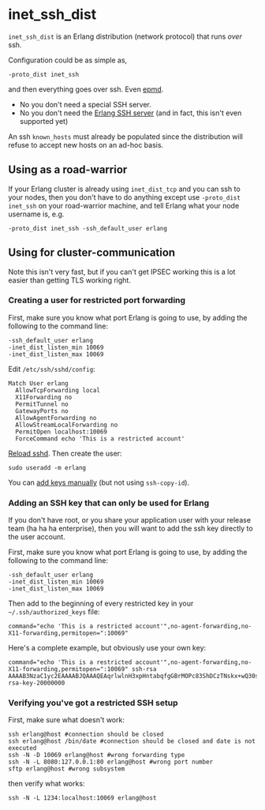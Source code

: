 # inet\_ssh_dist

`inet_ssh_dist` is an Erlang distribution (network protocol) that runs *over* ssh.

Configuration could be as simple as,

    -proto_dist inet_ssh

and then everything goes over ssh. Even [epmd](http://www1.erlang.org/doc/man/epmd.html).

* No you don't need a special SSH server.
* No you don't need the [Erlang SSH server](http://erlang.org/doc/apps/ssh/using_ssh.html) (and in fact, this isn't even supported yet)

An ssh `known_hosts` must already be populated since the distribution will refuse to accept new hosts on an ad-hoc basis.

## Using as a road-warrior

If your Erlang cluster is already using `inet_dist_tcp` and you can ssh to your nodes, then you don't have to do anything
except use `-proto_dist inet_ssh` on your road-warrior machine, and tell Erlang what your node username is, e.g.

    -proto_dist inet_ssh -ssh_default_user erlang

## Using for cluster-communication

Note this isn't very fast, but if you can't get IPSEC working this is a lot easier than getting TLS working right.

### Creating a user for restricted port forwarding

First, make sure you know what port Erlang is going to use, by adding the following to the command line:

    -ssh_default_user erlang
    -inet_dist_listen_min 10069
    -inet_dist_listen_max 10069

Edit `/etc/ssh/sshd/config`:

    Match User erlang
      AllowTcpForwarding local
      X11Forwarding no
      PermitTunnel no
      GatewayPorts no
      AllowAgentForwarding no
      AllowStreamLocalForwarding no
      PermitOpen localhost:10069
      ForceCommand echo 'This is a restricted account'

[Reload sshd](http://www.letmegooglethat.com/?q=how+do+i+reload+sshd%3F).  Then create the user:

    sudo useradd -m erlang

You can [add keys manually](https://man.openbsd.org/sshd.8#AUTHORIZED_KEYS_FILE_FORMAT) (but not using `ssh-copy-id`).

### Adding an SSH key that can only be used for Erlang

If you don't have root, or you share your application user with your release team (ha ha ha enterprise), then
you will want to add the ssh key directly to the user account.

First, make sure you know what port Erlang is going to use, by adding the following to the command line:

    -ssh_default_user erlang
    -inet_dist_listen_min 10069
    -inet_dist_listen_max 10069

Then add to the beginning of every restricted key in your `~/.ssh/authorized_keys` file:

    command="echo 'This is a restricted account'",no-agent-forwarding,no-X11-forwarding,permitopen=":10069"

Here's a complete example, but obviously use your own key:

    command="echo 'This is a restricted account'",no-agent-forwarding,no-X11-forwarding,permitopen=":10069" ssh-rsa AAAAB3NzaC1yc2EAAAABJQAAAQEAqrlwlnH3xpHntabqfgGBrMOPc83ShDCzTNskx+wQ30sScsONjikuyKQ0FV34RDGhSsd3VpNE8hUpYTVPPCI0wDgOZrUSKWGSbN9s6q1OOcaKRnuOxBguFdgimDemFuQ3VFj1hzZ0ZHt9tq442AQjpDdxHb8KBiiu/qziTvPVP0hzO7xty3ebBxxuRn7vSnKqswM8PQOqJXksok38PoxTDL2l9Nuz5vhl6gS8KA7szlGpve+EnYNgr9ob0QEm5TqKFbYwpaSuOCEQivc/m3urNUIis80sHP/PWFVK4sPc48cpvn6Tzosx+GK5j2KMynJVOES4Hc8LyRWysssBFQyZhw== rsa-key-20000000

### Verifying you've got a restricted SSH setup

First, make sure what doesn't work:

    ssh erlang@host #connection should be closed
    ssh erlang@host /bin/date #connection should be closed and date is not executed
    ssh -N -D 10069 erlang@host #wrong forwarding type
    ssh -N -L 8080:127.0.0.1:80 erlang@host #wrong port number
    sftp erlang@host #wrong subsystem

then verify what works:

    ssh -N -L 1234:localhost:10069 erlang@host
